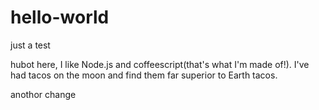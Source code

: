 # hello-world
just a test

hubot here, I like Node.js and coffeescript(that's what I'm made of!).
I've had tacos on the moon and find them far superior to Earth tacos.

anothor change
